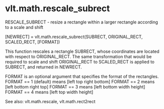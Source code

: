 # vlt.math.rescale_subrect

  RESCALE_SUBRECT - resize a rectangle within a larger rectangle according to a scale and shift
 
   [NEWRECT] = vlt.math.rescale_subrect(SUBRECT, ORIGINAL_RECT, SCALED_RECT, [FORMAT])
 
   This function rescales a rectangle SUBRECT, whose coordinates are located with
   respect to ORIGINAL_RECT. The same transformation that would be required to scale and
   shift ORIGINAL_RECT to SCALED_RECT is applied to SUBRECT, and returned in NEWRECT.
 
   FORMAT is an optional argument that specifies the format of the rectangles.
   FORMAT == 1 (default) means [left top right bottom]
   FORMAT == 2 means [left bottom right top]
   FORMAT == 3 means [left bottom width height]
   FORMAT == 4 means [left top width height]
 
   See also: vlt.math.rescale, vlt.math.rect2rect
